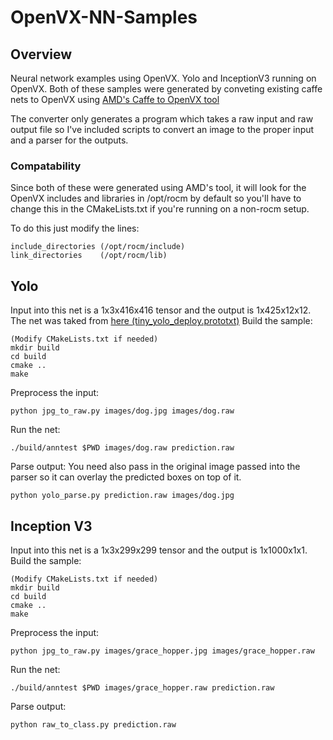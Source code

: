 # OpenVX-NN-Samples

## Overview
Neural network examples using OpenVX. Yolo and InceptionV3 running on OpenVX. Both of these samples were generated by conveting existing caffe nets to OpenVX using [AMD's Caffe to OpenVX tool](https://github.com/GPUOpen-ProfessionalCompute-Libraries/amdovx-modules/tree/develop/utils/inference_generator)

The converter only generates a program which takes a raw input and raw output file so I've included scripts to convert an image to the proper input and a parser for the outputs.

### Compatability
Since both of these were generated using AMD's tool, it will look for the OpenVX includes and libraries in /opt/rocm by default so you'll have to change this in the CMakeLists.txt if you're running on a non-rocm setup.

To do this just modify the lines:
```
include_directories (/opt/rocm/include)
link_directories    (/opt/rocm/lib)
```

## Yolo
Input into this net is a 1x3x416x416 tensor and the output is 1x425x12x12.
The net was taked from [here (tiny_yolo_deploy.prototxt)](https://github.com/tsingjinyun/caffe-yolov2)
Build the sample:
```
(Modify CMakeLists.txt if needed)
mkdir build
cd build
cmake ..
make
```

Preprocess the input:
```
python jpg_to_raw.py images/dog.jpg images/dog.raw
```

Run the net:
```
./build/anntest $PWD images/dog.raw prediction.raw
```

Parse output:
You need also pass in the original image passed into the parser so it can overlay the predicted boxes on top of it.
```
python yolo_parse.py prediction.raw images/dog.jpg
```

## Inception V3
Input into this net is a 1x3x299x299 tensor and the output is 1x1000x1x1.
Build the sample:
```
(Modify CMakeLists.txt if needed)
mkdir build
cd build
cmake ..
make
```

Preprocess the input:
```
python jpg_to_raw.py images/grace_hopper.jpg images/grace_hopper.raw
```

Run the net:
```
./build/anntest $PWD images/grace_hopper.raw prediction.raw
```

Parse output:
```
python raw_to_class.py prediction.raw
```
